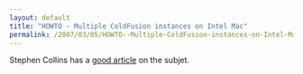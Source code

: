 ```yaml
---
layout: default
title: "HOWTO - Multiple ColdFusion instances on Intel Mac"
permalink: /2007/03/05/HOWTO--Multiple-ColdFusion-instances-on-Intel-Mac/
---
```


Stephen Collins has a <A href="http://blog.acidlabs.org/2007/02/24/howto-multiple-coldfusion-instances-on-intel-mac/" target="_blank">good article</a> on the subjet.